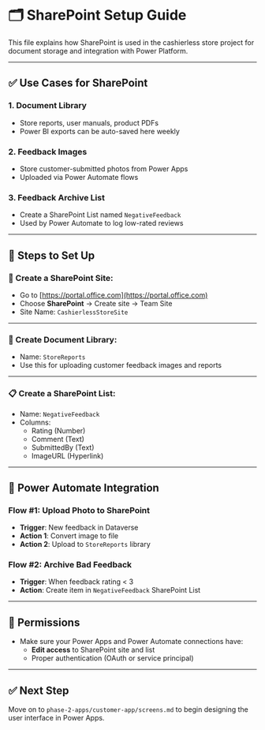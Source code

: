 # 🗂️ SharePoint Setup Guide

This file explains how SharePoint is used in the cashierless store project for document storage and integration with Power Platform.

---

## ✅ Use Cases for SharePoint

### 1. Document Library
- Store reports, user manuals, product PDFs
- Power BI exports can be auto-saved here weekly

### 2. Feedback Images
- Store customer-submitted photos from Power Apps
- Uploaded via Power Automate flows

### 3. Feedback Archive List
- Create a SharePoint List named `NegativeFeedback`
- Used by Power Automate to log low-rated reviews

---

## 🔧 Steps to Set Up

### 📁 Create a SharePoint Site:
- Go to [https://portal.office.com](https://portal.office.com)
- Choose **SharePoint** → Create site → Team Site
- Site Name: `CashierlessStoreSite`

---

### 📂 Create Document Library:
- Name: `StoreReports`
- Use this for uploading customer feedback images and reports

---

### 📋 Create a SharePoint List:
- Name: `NegativeFeedback`
- Columns:
  - Rating (Number)
  - Comment (Text)
  - SubmittedBy (Text)
  - ImageURL (Hyperlink)

---

## 🔗 Power Automate Integration

### Flow #1: Upload Photo to SharePoint
- **Trigger**: New feedback in Dataverse
- **Action 1**: Convert image to file
- **Action 2**: Upload to `StoreReports` library

### Flow #2: Archive Bad Feedback
- **Trigger**: When feedback rating < 3
- **Action**: Create item in `NegativeFeedback` SharePoint List

---

## 🔐 Permissions

- Make sure your Power Apps and Power Automate connections have:
  - **Edit access** to SharePoint site and list
  - Proper authentication (OAuth or service principal)

---

## ✅ Next Step

Move on to `phase-2-apps/customer-app/screens.md` to begin designing the user interface in Power Apps.

